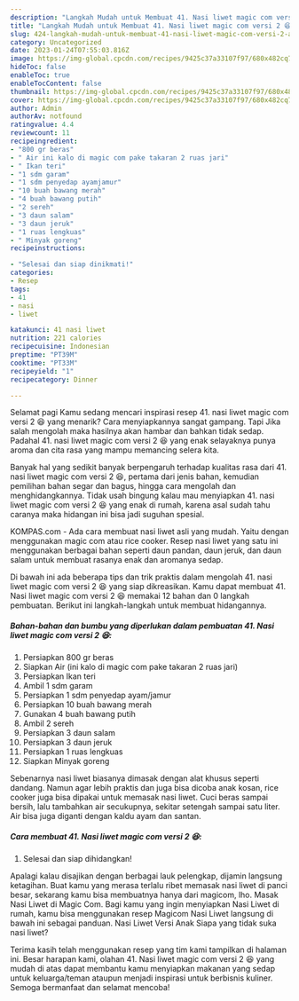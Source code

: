 ```yaml
---
description: "Langkah Mudah untuk Membuat 41. Nasi liwet magic com versi 2 😆 Anti Gagal"
title: "Langkah Mudah untuk Membuat 41. Nasi liwet magic com versi 2 😆 Anti Gagal"
slug: 424-langkah-mudah-untuk-membuat-41-nasi-liwet-magic-com-versi-2-anti-gagal
category: Uncategorized
date: 2023-01-24T07:55:03.816Z
image: https://img-global.cpcdn.com/recipes/9425c37a33107f97/680x482cq70/41-nasi-liwet-magic-com-versi-2-foto-resep-utama.jpg
hideToc: false
enableToc: true
enableTocContent: false
thumbnail: https://img-global.cpcdn.com/recipes/9425c37a33107f97/680x482cq70/41-nasi-liwet-magic-com-versi-2-foto-resep-utama.jpg
cover: https://img-global.cpcdn.com/recipes/9425c37a33107f97/680x482cq70/41-nasi-liwet-magic-com-versi-2-foto-resep-utama.jpg
author: Admin
authorAv: notfound
ratingvalue: 4.4
reviewcount: 11
recipeingredient:
- "800 gr beras"
- " Air ini kalo di magic com pake takaran 2 ruas jari"
- " Ikan teri"
- "1 sdm garam"
- "1 sdm penyedap ayamjamur"
- "10 buah bawang merah"
- "4 buah bawang putih"
- "2 sereh"
- "3 daun salam"
- "3 daun jeruk"
- "1 ruas lengkuas"
- " Minyak goreng"
recipeinstructions:

- "Selesai dan siap dinikmati!"
categories:
- Resep
tags:
- 41
- nasi
- liwet

katakunci: 41 nasi liwet 
nutrition: 221 calories
recipecuisine: Indonesian
preptime: "PT39M"
cooktime: "PT33M"
recipeyield: "1"
recipecategory: Dinner

---
```



Selamat pagi Kamu sedang mencari inspirasi resep 41. nasi liwet magic com versi 2 😆 yang menarik? Cara menyiapkannya sangat gampang. Tapi Jika salah mengolah maka hasilnya akan hambar dan bahkan tidak sedap. Padahal 41. nasi liwet magic com versi 2 😆 yang enak selayaknya punya aroma dan cita rasa yang mampu memancing selera kita.


Banyak hal yang sedikit banyak berpengaruh terhadap kualitas rasa dari 41. nasi liwet magic com versi 2 😆, pertama dari jenis bahan, kemudian pemilihan bahan segar dan bagus, hingga cara mengolah dan menghidangkannya. Tidak usah bingung kalau mau menyiapkan 41. nasi liwet magic com versi 2 😆 yang enak di rumah, karena asal sudah tahu caranya maka hidangan ini bisa jadi suguhan spesial.

KOMPAS.com - Ada cara membuat nasi liwet asli yang mudah. Yaitu dengan menggunakan magic com atau rice cooker. Resep nasi liwet yang satu ini menggunakan berbagai bahan seperti daun pandan, daun jeruk, dan daun salam untuk membuat rasanya enak dan aromanya sedap.


Di bawah ini ada beberapa tips dan trik praktis dalam mengolah 41. nasi liwet magic com versi 2 😆 yang siap dikreasikan. Kamu dapat membuat 41. Nasi liwet magic com versi 2 😆 memakai 12 bahan dan 0 langkah pembuatan. Berikut ini langkah-langkah untuk membuat hidangannya.

<!--inarticleads1-->

##### Bahan-bahan dan bumbu yang diperlukan dalam pembuatan 41. Nasi liwet magic com versi 2 😆:

1. Persiapkan 800 gr beras
1. Siapkan  Air (ini kalo di magic com pake takaran 2 ruas jari)
1. Persiapkan  Ikan teri
1. Ambil 1 sdm garam
1. Persiapkan 1 sdm penyedap ayam/jamur
1. Persiapkan 10 buah bawang merah
1. Gunakan 4 buah bawang putih
1. Ambil 2 sereh
1. Persiapkan 3 daun salam
1. Persiapkan 3 daun jeruk
1. Persiapkan 1 ruas lengkuas
1. Siapkan  Minyak goreng


Sebenarnya nasi liwet biasanya dimasak dengan alat khusus seperti dandang. Namun agar lebih praktis dan juga bisa dicoba anak kosan, rice cooker juga bisa dipakai untuk memasak nasi liwet. Cuci beras sampai bersih, lalu tambahkan air secukupnya, sekitar setengah sampai satu liter. Air bisa juga diganti dengan kaldu ayam dan santan. 

<!--inarticleads2-->

##### Cara membuat 41. Nasi liwet magic com versi 2 😆:


1. Selesai dan siap dihidangkan!

Apalagi kalau disajikan dengan berbagai lauk pelengkap, dijamin langsung ketagihan. Buat kamu yang merasa terlalu ribet memasak nasi liwet di panci besar, sekarang kamu bisa membuatnya hanya dari magicom, lho. Masak Nasi Liwet di Magic Com. Bagi kamu yang ingin menyiapkan Nasi Liwet di rumah, kamu bisa menggunakan resep Magicom Nasi Liwet langsung di bawah ini sebagai panduan. Nasi Liwet Versi Anak Siapa yang tidak suka nasi liwet? 

Terima kasih telah menggunakan resep yang tim kami tampilkan di halaman ini. Besar harapan kami, olahan 41. Nasi liwet magic com versi 2 😆 yang mudah di atas dapat membantu kamu menyiapkan makanan yang sedap untuk keluarga/teman ataupun menjadi inspirasi untuk berbisnis kuliner. Semoga bermanfaat dan selamat mencoba!
